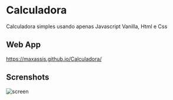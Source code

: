 # Calculadora
 Calculadora simples usando apenas Javascript Vanilla, Html e Css
 
## Web App
https://maxassis.github.io/Calculadora/

## Screnshots
![screen](https://images2.imgbox.com/02/fb/NApMtOY2_o.jpg)
